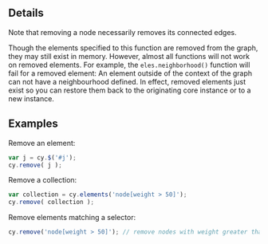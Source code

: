 ## Details

<span class='important-indicator'></span> Note that removing a node necessarily removes its connected edges.

Though the elements specified to this function are removed from the graph, they may still exist in memory.  However, almost all functions will not work on removed elements.  For example, the `eles.neighborhood()` function will fail for a removed element:  An element outside of the context of the graph can not have a neighbourhood defined.  In effect, removed elements just exist so you can restore them back to the originating core instance or to a new instance.

## Examples

Remove an element:

```js
var j = cy.$('#j');
cy.remove( j );
```

Remove a collection:

```js
var collection = cy.elements('node[weight > 50]');
cy.remove( collection );
```

Remove elements matching a selector:

```js
cy.remove('node[weight > 50]'); // remove nodes with weight greater than 50
```
